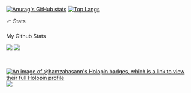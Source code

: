 [![Anurag's GitHub stats](https://github-readme-stats.vercel.app/api?username=hamzahasann&show_icons=true&theme=dracula&count_private=true)](https://github.com/anuraghazra/github-readme-stats)
[![Top Langs](https://github-readme-stats.vercel.app/api/top-langs/?username=hamzahasann&layout=compact&theme=dracula&count_private=true)](https://github.com/anuraghazra/github-readme-stats)
 <summary>📈 Stats</summary>
<br>
My Github Stats

![](http://github-profile-summary-cards.vercel.app/api/cards/repos-per-language?username=hamzahasann&theme=github_dark)
![](http://github-profile-summary-cards.vercel.app/api/cards/most-commit-language?username=hamzahasann&theme=github_dark)

<br>


[![An image of @hamzahasann's Holopin badges, which is a link to view their full Holopin profile](https://holopin.me/hamzahasann)](https://holopin.io/@hamzahasann)
![](https://komarev.com/ghpvc/?username=your-github-username)
